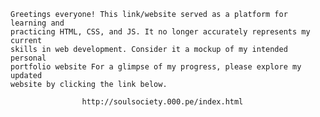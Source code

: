     Greetings everyone! This link/website served as a platform for learning and 
    practicing HTML, CSS, and JS. It no longer accurately represents my current 
    skills in web development. Consider it a mockup of my intended personal 
    portfolio website For a glimpse of my progress, please explore my updated 
    website by clicking the link below.

                    http://soulsociety.000.pe/index.html
